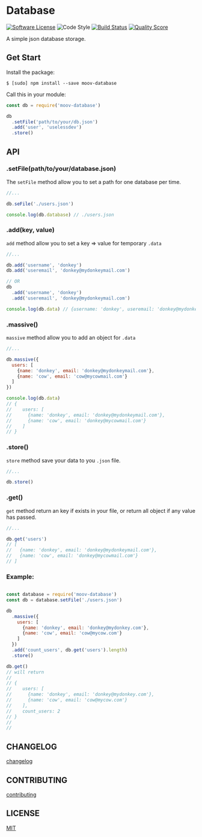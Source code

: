 # Database

[![Software License][ico-license]](LICENSE)
![Code Style][ico-standard]
[![Build Status][ico-travis]][link-travis]
[![Quality Score][ico-code-quality]][link-code-quality]

[ico-standard]: https://img.shields.io/badge/code%20style-standard-brightgreen.svg?style=flat-square
[ico-license]: https://img.shields.io/badge/license-MIT-brightgreen.svg?style=flat-square
[ico-travis]: https://img.shields.io/travis/moov-org/database/master.svg?style=flat-square
[ico-code-quality]: https://img.shields.io/scrutinizer/g/moov-org/database.svg?style=flat-square

[link-travis]: https://travis-ci.org/moov-org/database
[link-code-quality]: https://scrutinizer-ci.com/g/moov-org/database/?branch=master

A simple json database storage.

## Get Start

Install the package:

```shell
$ [sudo] npm install --save moov-database
```
Call this in your module:

```js
const db = require('moov-database')

db
  .setFile('path/to/your/db.json')
  .add('user', 'uselessdev')
  .store()
```

## API

### .setFile(path/to/your/database.json)

The `setFile` method allow you to set a path for one database per time.

```js
//...

db.seFile('./users.json')

console.log(db.database) // ./users.json

```

### .add(key, value)

`add` method allow you to set a key => value for temporary `.data`

```js
//...

db.add('username', 'donkey')
db.add('useremail', 'donkey@mydonkeymail.com')

// OR
db
  .add('username', 'donkey')
  .add('useremail', 'donkey@mydonkeymail.com')

console.log(db.data) // {username: 'donkey', useremail: 'donkey@mydonkeymail.com'}

```

### .massive()

`massive` method allow you to add an object for `.data`

```js
//...

db.massive({
  users: [
    {name: 'donkey', email: 'donkey@mydonkeymail.com'},
    {name: 'cow', email: 'cow@mycowmail.com'}
  ]
})

console.log(db.data)
// {
//    users: [
//      {name: 'donkey', email: 'donkey@mydonkeymail.com'},
//      {name: 'cow', email: 'donkey@mycowmail.com'}
//    ]
// }
```

### .store()
`store` method save your data to you `.json` file.

```js
//...

db.store()
```

### .get()

`get` method return an key if exists in your file, or return all object if any
value has passed.

```js
//...

db.get('users')
// [
//   {name: 'donkey', email: 'donkey@mydonkeymail.com'},
//   {name: 'cow', email: 'donkey@mycowmail.com'}
// ]

```

### Example:

```js

const database = require('moov-database')
const db = database.setFile('./users.json')

db
  .massive({
    users: [
      {name: 'donkey', email: 'donkey@mydonkey.com'},
      {name: 'cow', email: 'cow@mycow.com'}
    ]
  })
  .add('count_users', db.get('users').length)
  .store()

db.get()
// will return
//
// {
//    users: [
//      {name: 'donkey', email: 'donkey@mydonkey.com'},
//      {name: 'cow', email: 'cow@mycow.com'}
//    ],
//    count_users: 2
// }
//
//

```

## CHANGELOG

[changelog](changelog.md)

## CONTRIBUTING

[contributing](contributing.md)

## LICENSE

[MIT](LICENSE)
